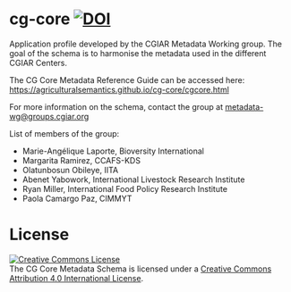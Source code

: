 # cg-core [![DOI](https://zenodo.org/badge/188820257.svg)](https://zenodo.org/badge/latestdoi/188820257)

Application profile developed by the CGIAR Metadata Working group. The goal of the schema is to harmonise the metadata used in the different CGIAR Centers.

The CG Core Metadata Reference Guide can be accessed here: https://agriculturalsemantics.github.io/cg-core/cgcore.html

For more information on the schema, contact the group at metadata-wg@groups.cgiar.org

List of members of the group:
  - Marie-Angélique Laporte, Bioversity International
  - Margarita Ramirez, CCAFS-KDS
  - Olatunbosun Obileye, IITA
  - Abenet Yabowork, International Livestock Research Institute
  - Ryan Miller, International Food Policy Research Institute
  - Paola Camargo Paz, CIMMYT

# License
<a rel="license" href="http://creativecommons.org/licenses/by/4.0/"><img alt="Creative Commons License" style="border-width:0" src="https://i.creativecommons.org/l/by/4.0/88x31.png" /></a><br /><span xmlns:dct="http://purl.org/dc/terms/" property="dct:title">The CG Core Metadata Schema</span> is licensed under a <a rel="license" href="http://creativecommons.org/licenses/by/4.0/">Creative Commons Attribution 4.0 International License</a>.
